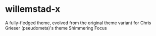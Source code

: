 # willemstad-x
A fully-fledged theme, evolved from the original theme variant for Chris Grieser (pseudometa)'s theme Shimmering Focus

